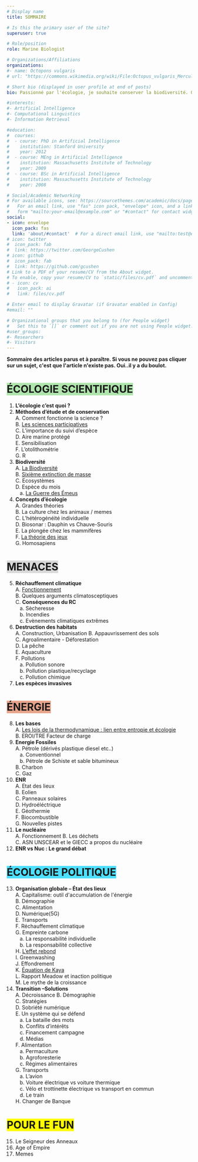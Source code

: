 ```yaml
---
# Display name
title: SOMMAIRE

# Is this the primary user of the site?
superuser: true

# Role/position
role: Marine Biologist

# Organizations/Affiliations
organizations:
#- name: Octopons vulgaris
# url: "https://commons.wikimedia.org/wiki/File:Octopus_vulgaris_Merculiano.jpg"

# Short bio (displayed in user profile at end of posts)
bio: Passionné par l'écologie, je souhaite conserver la biodiversité. Octopons vulgaris regroupe mes sites dédiés à la vulgarisation afin de transmettre connaissances et outils permettant la conservation de la biodiversité.

#interests:
#- Artificial Intelligence
#- Computational Linguistics
#- Information Retrieval

#education:
#  courses:
#  - course: PhD in Artificial Intelligence
#    institution: Stanford University
#    year: 2012
#  - course: MEng in Artificial Intelligence
#    institution: Massachusetts Institute of Technology
#    year: 2009
#  - course: BSc in Artificial Intelligence
#    institution: Massachusetts Institute of Technology
#    year: 2008

# Social/Academic Networking
# For available icons, see: https://sourcethemes.com/academic/docs/page-builder/#icons
#   For an email link, use "fas" icon pack, "envelope" icon, and a link in the
#   form "mailto:your-email@example.com" or "#contact" for contact widget.
social:
- icon: envelope
  icon_pack: fas
  link: 'about/#contact'  # For a direct email link, use "mailto:test@example.org".
# icon: twitter
#  icon_pack: fab
#  link: https://twitter.com/GeorgeCushen
# icon: github
#  icon_pack: fab
#  link: https://github.com/gcushen
# Link to a PDF of your resume/CV from the About widget.
# To enable, copy your resume/CV to `static/files/cv.pdf` and uncomment the lines below.
# - icon: cv
#   icon_pack: ai
#   link: files/cv.pdf

# Enter email to display Gravatar (if Gravatar enabled in Config)
#email: ""

# Organizational groups that you belong to (for People widget)
#   Set this to `[]` or comment out if you are not using People widget.
#user_groups:
#- Researchers
#- Visitors
---
```




**Sommaire des articles parus et à paraître. Si vous ne pouvez pas cliquer sur un sujet, c'est que l'article n'existe pas. Oui..il y a du boulot.**

# <span style="background:#afe5ac">ÉCOLOGIE SCIENTIFIQUE</span>
1.	**L’écologie c’est quoi ?**  
2.	**Méthodes d’étude et de conservation**  
A.	Comment fonctionne la science ?  
B.	<a href="https://ecologieetentropie.netlify.app/post/sciences-participatives"> Les sciences participatives </a>  
C.	L’importance du suivi d’espèce  
D.	Aire marine protégé  
E.	Sensibilisation  
F.	L’otolithométrie  
G.	R  
3.	**Biodiversité**  
A.	<a href="https://ecologieetentropie.netlify.app/post/biodiversite/">La Biodiversité</a>  
B.  <a href="https://ecologieetentropie.netlify.app/post/sixieme-extinction-de-masse/">Sixième extinction de masse</a>   
C.	Ecosystèmes  
D.	Espèce du mois  
  &nbsp;&nbsp;&nbsp;a. <a href="https://ecologieetentropie.netlify.app/post/la-guerre-des-emeus/">La Guerre des Émeus</a>    
4.	**Concepts d’écologie**  
A.	Grandes théories  
B.	La culture chez les animaux / memes   
C.	L’hétérogénéité individuelle   
D.	Biosonar : Dauphin vs Chauve-Souris    
E.	La plongée chez les mammifères      
F.	<a href="https://ecologieetentropie.netlify.app/post/la-theorie-des-jeux/">La théorie des jeux</a>    
G.	Homosapiens    
# <span style="background:#d8d8d8">MENACES</span>
5.	**Réchauffement climatique**  
A.	<a href="https://ecologieetentropie.netlify.app/post/rechauffement-climatique/">Fonctionnement</a>  
B.	Quelques arguments climatosceptiques  
C.	**Conséquences du RC**  
&nbsp;&nbsp;&nbsp;a.	Sècheresse  
&nbsp;&nbsp;&nbsp;b.	Incendies  
&nbsp;&nbsp;&nbsp;c.	Evènements climatiques extrêmes
6.	**Destruction des habitats**  
A.	Construction, Urbanisation
B.	Appauvrissement des sols  
C.	Agroalimentaire - Déforestation  
D.	La pêche  
E.  Aquaculture  
F.	Pollutions  
&nbsp;&nbsp;&nbsp;a.  Pollution sonore    
&nbsp;&nbsp;&nbsp;b.	Pollution plastique/recyclage  
&nbsp;&nbsp;&nbsp;c.	Pollution chimique  
7.	**Les espèces invasives** 

# <span style="background:#e8a48b">ÉNERGIE</span>  
8.  **Les bases**  
A.  <a href="https://ecologieetentropie.netlify.app/post/bases-de-thermodynamique/">Les lois de la thermodynamique : lien entre entropie et écologie</a>  
B.	EROI/TRE Facteur de charge   
9.	**Energie Fossiles**  
A.	Pétrole (dérivés plastique diesel etc..)  
&nbsp;&nbsp;&nbsp;a.	Conventionnel  
&nbsp;&nbsp;&nbsp;b.	Pétrole de Schiste et sable bitumineux   
B.	Charbon  
C.	Gaz  
10.	**ENR**  
A.	Etat des lieux  
B.	Eolien  
C.	Panneaux solaires  
D.	Hydroéléctrique  
E.	Géothermie  
F.	Biocombustible  
G.	Nouvelles pistes  
11.	**Le nucléaire**   
A.	Fonctionnement 
B.	Les déchets  
C.	ASN UNSCEAR et le GIECC a propos du nucléaire  
12.	**ENR vs Nuc : Le grand débat**  
  
#	<span style="background:#4ddfff">ÉCOLOGIE POLITIQUE</span>    
13.	**Organisation globale – État des lieux**  
A.	Capitalisme: outil d'accumulation de l'énergie  
B.	Démographie   
C.	Alimentation  
D.	Numérique(5G)   
E.	Transports  
F.	Réchauffement climatique  
G.	Empreinte carbone   
&nbsp;&nbsp;&nbsp;a.	La responsabilité individuelle  
&nbsp;&nbsp;&nbsp;b.	La responsabilité collective  
H.	<a href="https://ecologieetentropie.netlify.app/post/effet-rebond/">L’effet rebond</a>   
I.	Greenwashing    
J.	Effondrement  
K.	<a href="https://ecologieetentropie.netlify.app/post/equation-kaya/">Équation de Kaya</a>   
L.	Rapport Meadow et inaction politique  
M.	Le mythe de la croissance   
14.	**Transition –Solutions**  
A.	Décroissance
B.	Démographie  
C.	Stratégies   
D.	Sobriété numérique    
E.	Un système qui se défend    
&nbsp;&nbsp;&nbsp;a.	La bataille des mots  
&nbsp;&nbsp;&nbsp;b.	Conflits d’intérêts     
&nbsp;&nbsp;&nbsp;c.	Financement campagne    
&nbsp;&nbsp;&nbsp;d.	Médias  
F.	Alimentation  
&nbsp;&nbsp;&nbsp;a.	Permaculture  
&nbsp;&nbsp;&nbsp;b.	Agroforesterie    
&nbsp;&nbsp;&nbsp;c.	Régimes alimentaires  
G.	Transports   
&nbsp;&nbsp;&nbsp;a.	L’avion  
&nbsp;&nbsp;&nbsp;b.	Voiture électrique vs voiture thermique  
&nbsp;&nbsp;&nbsp;c.	Vélo et trottinette électrique vs transport en commun  
&nbsp;&nbsp;&nbsp;d.	Le train  
H.	Changer de Banque    

#	<span style="background:#fffb00">POUR LE FUN</span>  
15.  Le Seigneur des Anneaux
16.  Age of Empire  
17.  Memes 


